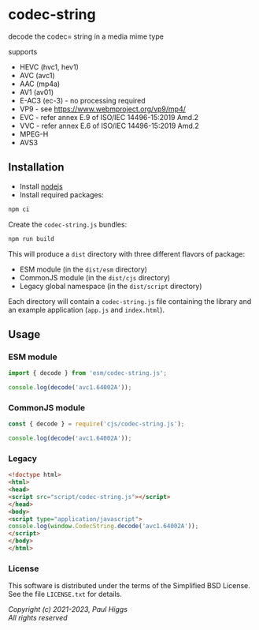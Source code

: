 # codec-string
decode the codec= string in a media mime type

supports 
* HEVC (hvc1, hev1) 
* AVC (avc1)
* AAC (mp4a)
* AV1 (av01)
* E-AC3 (ec-3) - no processing required
* VP9 - see https://www.webmproject.org/vp9/mp4/
* EVC - refer annex E.9 of ISO/IEC 14496-15:2019 Amd.2 
* VVC - refer annex E.6 of ISO/IEC 14496-15:2019 Amd.2
* MPEG-H
* AVS3

## Installation

* Install [nodejs](https://nodejs.org/en)
* Install required packages:

```sh
npm ci
```

Create the `codec-string.js` bundles:

```sh
npm run build
```

This will produce a `dist` directory with three different flavors of
package:

* ESM module (in the `dist/esm` directory)
* CommonJS module (in the `dist/cjs` directory)
* Legacy global namespace (in the `dist/script` directory)

Each directory will contain a `codec-string.js` file containing the
library and an example application (`app.js` and `index.html`).

## Usage

### ESM module

```javascript
import { decode } from 'esm/codec-string.js';

console.log(decode('avc1.64002A'));
```

### CommonJS module

```javascript
const { decode } = require('cjs/codec-string.js');

console.log(decode('avc1.64002A'));
```

### Legacy

```html
<!doctype html>
<html>
<head>
<script src="script/codec-string.js"></script>
</head>
<body>
<script type="application/javascript">
console.log(window.CodecString.decode('avc1.64002A'));
</script>
</body>
</html>
```

### License

This software is distributed under the terms of the Simplified BSD License.
See the file `LICENSE.txt` for details.

*Copyright (c) 2021-2023, Paul Higgs*<br/>
*All rights reserved*
